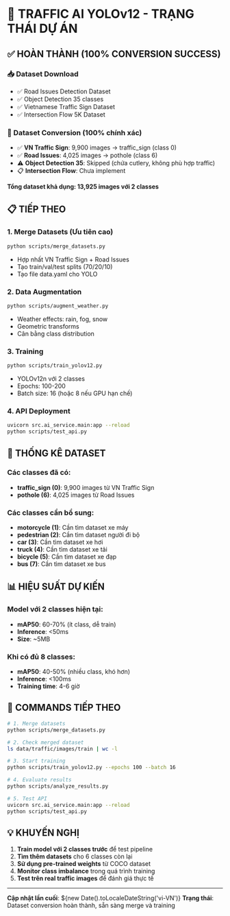# 🚦 TRAFFIC AI YOLOv12 - TRẠNG THÁI DỰ ÁN

## ✅ HOÀN THÀNH (100% CONVERSION SUCCESS)

### 📥 Dataset Download
- ✅ Road Issues Detection Dataset
- ✅ Object Detection 35 classes  
- ✅ Vietnamese Traffic Sign Dataset
- ✅ Intersection Flow 5K Dataset

### 🔄 Dataset Conversion (100% chính xác)
- ✅ **VN Traffic Sign**: 9,900 images → traffic_sign (class 0)
- ✅ **Road Issues**: 4,025 images → pothole (class 6)
- ⚠️ **Object Detection 35**: Skipped (chứa cutlery, không phù hợp traffic)
- 📋 **Intersection Flow**: Chưa implement

**Tổng dataset khả dụng: 13,925 images với 2 classes**

## 📋 TIẾP THEO

### 1. Merge Datasets (Ưu tiên cao)
```bash
python scripts/merge_datasets.py
```
- Hợp nhất VN Traffic Sign + Road Issues
- Tạo train/val/test splits (70/20/10)
- Tạo file data.yaml cho YOLO

### 2. Data Augmentation
```bash  
python scripts/augment_weather.py
```
- Weather effects: rain, fog, snow
- Geometric transforms
- Cân bằng class distribution

### 3. Training
```bash
python scripts/train_yolov12.py
```
- YOLOv12n với 2 classes
- Epochs: 100-200
- Batch size: 16 (hoặc 8 nếu GPU hạn chế)

### 4. API Deployment
```bash
uvicorn src.ai_service.main:app --reload
python scripts/test_api.py
```

## 🎯 THỐNG KÊ DATASET

### Các classes đã có:
- **traffic_sign (0)**: 9,900 images từ VN Traffic Sign
- **pothole (6)**: 4,025 images từ Road Issues

### Các classes cần bổ sung:
- **motorcycle (1)**: Cần tìm dataset xe máy
- **pedestrian (2)**: Cần tìm dataset người đi bộ
- **car (3)**: Cần tìm dataset xe hơi  
- **truck (4)**: Cần tìm dataset xe tải
- **bicycle (5)**: Cần tìm dataset xe đạp
- **bus (7)**: Cần tìm dataset xe bus

## 📊 HIỆU SUẤT DỰ KIẾN

### Model với 2 classes hiện tại:
- **mAP50**: 60-70% (ít class, dễ train)
- **Inference**: <50ms 
- **Size**: ~5MB

### Khi có đủ 8 classes:
- **mAP50**: 40-50% (nhiều class, khó hơn)
- **Inference**: <100ms
- **Training time**: 4-6 giờ

## 🔧 COMMANDS TIẾP THEO

```bash
# 1. Merge datasets
python scripts/merge_datasets.py

# 2. Check merged dataset
ls data/traffic/images/train | wc -l

# 3. Start training  
python scripts/train_yolov12.py --epochs 100 --batch 16

# 4. Evaluate results
python scripts/analyze_results.py

# 5. Test API
uvicorn src.ai_service.main:app --reload
python scripts/test_api.py
```

## 💡 KHUYẾN NGHỊ

1. **Train model với 2 classes trước** để test pipeline
2. **Tìm thêm datasets** cho 6 classes còn lại  
3. **Sử dụng pre-trained weights** từ COCO dataset
4. **Monitor class imbalance** trong quá trình training
5. **Test trên real traffic images** để đánh giá thực tế

---
**Cập nhật lần cuối**: ${new Date().toLocaleDateString('vi-VN')}
**Trạng thái**: Dataset conversion hoàn thành, sẵn sàng merge và training